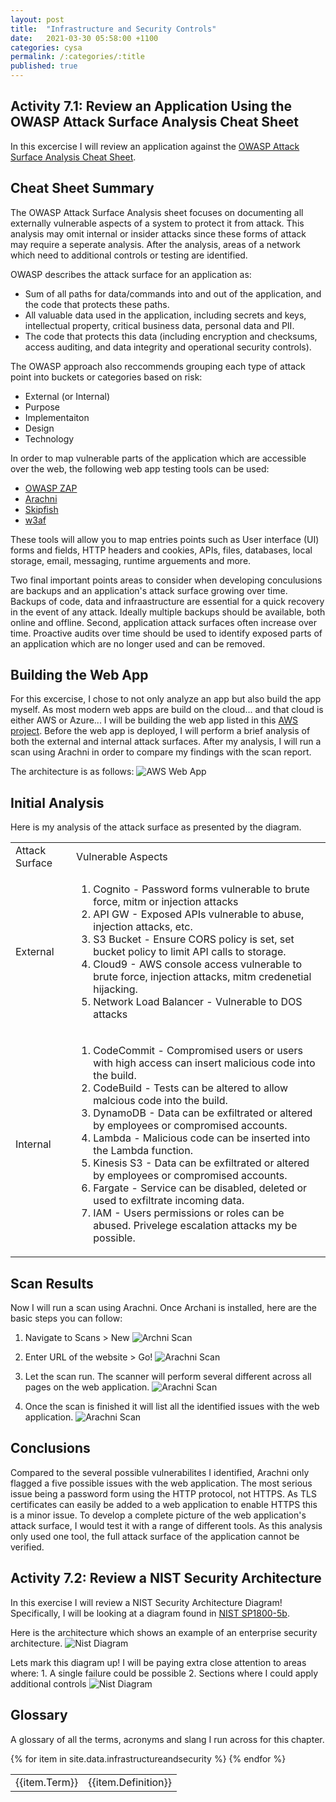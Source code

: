 ```yaml
---
layout: post
title:  "Infrastructure and Security Controls"
date:   2021-03-30 05:58:00 +1100
categories: cysa 
permalink: /:categories/:title
published: true
---
```


## Activity 7.1: Review an Application Using the OWASP Attack Surface Analysis Cheat Sheet
In this excercise I will review an application against the [OWASP Attack Surface Analysis Cheat Sheet](https://cheatsheetseries.owasp.org/cheatsheets/Attack_Surface_Analysis_Cheat_Sheet.html).

## Cheat Sheet Summary

The OWASP Attack Surface Analysis sheet focuses on documenting all externally vulnerable aspects of a system to protect it from attack. This analysis may omit internal or insider attacks since these forms of attack may require a seperate analysis. After the analysis, areas of a network which need to additional controls or testing are identified.

OWASP describes the attack surface for an application as:

* Sum of all paths for data/commands into and out of the application, and
the code that protects these paths. 
* All valuable data used in the application, including secrets and keys, intellectual property, critical business data, personal data and PII.
* The code that protects this data (including encryption and checksums, access auditing, and data integrity and operational security controls).

The OWASP approach also reccommends grouping each type of attack point into buckets or categories based on risk:
* External (or Internal)
* Purpose
* Implementaiton
* Design
* Technology

In order to map vulnerable parts of the application which are accessible over the web, the following web app testing tools can be used:
* [OWASP ZAP](https://www.zaproxy.org/)
* [Arachni](https://www.arachni-scanner.com/)
* [Skipfish](https://code.google.com/archive/p/skipfish/)
* [w3af](https://code.google.com/archive/p/skipfish/)

These tools will allow you to map entries points such as User interface (UI) forms and fields, HTTP headers and cookies, APIs, files, databases, local storage, email, messaging, runtime arguements and more.

Two final important points areas to consider when developing conculusions are backups and an application's attack surface growing over time. Backups of code, data and infraastructure are essential for a quick recovery in the event of any attack. Ideally multiple backups should be available, both online and offline. Second, application attack surfaces often increase over time. Proactive audits over time should be used to identify exposed parts of an application which are no longer used and can be removed.

## Building the Web App

For this excercise, I chose to not only analyze an app but also build the app myself. As most modern web apps are build on the cloud... and that cloud is either AWS or Azure... I will be building the web app listed in this [AWS project](https://aws.amazon.com/getting-started/hands-on/build-modern-app-fargate-lambda-dynamodb-python/). Before the web app is deployed, I will perform a brief analysis of both the external and internal attack surfaces. After my analysis, I will run a scan using Arachni in order to compare my findings with the scan report. 

The architecture is as follows:
![AWS Web App](\assets\img\awswebapp.png)

## Initial Analysis

Here is my analysis of the attack surface as presented by the diagram.  
<table style="background-color": transparent;>
    <tr>
        <td>Attack Surface</td>
        <td>Vulnerable Aspects</td>
    </tr>
    <tr>
        <td>External</td>
        <td>
            <ol>
                <li>Cognito - Password forms vulnerable to brute force, mitm or injection attacks</li>
                <li>API GW - Exposed APIs vulnerable to abuse, injection attacks, etc. </li>
                <li>S3 Bucket - Ensure CORS policy is set, set bucket policy to limit API calls to storage.</li>
                <li>Cloud9 - AWS console access vulnerable to brute force, injection attacks, mitm credenetial hijacking.</li>
                <li>Network Load Balancer - Vulnerable to DOS attacks</li>
            </ol>
        </td>
    </tr>
    <tr>
        <td>Internal</td>
        <td>
            <ol>
                <li>CodeCommit - Compromised users or users with high access can insert malicious code into the build.</li>
                <li>CodeBuild - Tests can be altered to allow malcious code into the build.</li>
                <li>DynamoDB - Data can be exfiltrated or altered by employees or compromised accounts.</li>
                <li>Lambda - Malicious code can be inserted into the Lambda function.</li>
                <li>Kinesis S3 - Data can be exfiltrated or altered by employees or compromised accounts.</li>
                <li>Fargate - Service can be disabled, deleted or used to exfiltrate incoming data.</li>
                <li>IAM - Users permissions or roles can be abused. Privelege escalation attacks my be possible.</li>
            </ol>
        </td>
    </tr>
</table>

## Scan Results
Now I will run a scan using Arachni. Once Archani is installed, here are the basic steps you
can follow:

1. Navigate to Scans > New
![Archni Scan](\assets\img\archani.jpg)

2. Enter URL of the website > Go!
![Arachni Scan](\assets\img\archani2.jpg)

3. Let the scan run. The scanner will perform several different across all pages on the web application. 
![Arachni Scan](\assets\img\archani3.jpg)

4. Once the scan is finished it will list all the identified issues with the web application.
![Arachni Scan](\assets\img\archani4.jpg)

## Conclusions
Compared to the several possible vulnerabilites I identified, Arachni only flagged a five possible issues with the web application. The most serious issue being a password form using the HTTP protocol, not HTTPS. As TLS certificates can easily be added to a web application to enable HTTPS this is a minor issue. To develop a complete picture of the web application's attack surface, I would test it with a range of different tools. As this analysis only used one tool, the full attack surface of the application cannot be verified. 

## Activity 7.2: Review a NIST Security Architecture

In this exercise I will review a NIST Security Architecture Diagram!
Specifically, I will be looking at a diagram found in [NIST SP1800-5b](https://csrc.nist.gov/publications/detail/sp/1800-5/final).

Here is the architecture which shows an example of an enterprise security architecture. 
![Nist Diagram](\assets\img\nistdiagram.jpg)

Lets mark this diagram up! I will be paying extra close attention to areas where: 1. A single failure could be possible 2. Sections where I could apply additional controls
![Nist Diagram](\assets\img\diagramanalysis.png)

## Glossary

A glossary of all the terms, acronyms and slang I run across for this chapter.

<table>
{% for item in site.data.infrastructureandsecurity %}
    <tr>
        <td>{{item.Term}}</td> 
        <td>{{item.Definition}}</td>
    </tr>
{% endfor %}
</table>